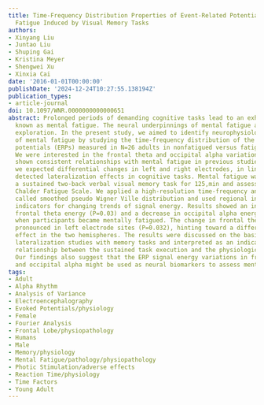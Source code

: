 ```yaml
---
title: Time-Frequency Distribution Properties of Event-Related Potentials in Mental
  Fatigue Induced by Visual Memory Tasks
authors:
- Xinyang Liu
- Juntao Liu
- Shuping Gai
- Kristina Meyer
- Shengwei Xu
- Xinxia Cai
date: '2016-01-01T00:00:00'
publishDate: '2024-12-24T10:27:55.138194Z'
publication_types:
- article-journal
doi: 10.1097/WNR.0000000000000651
abstract: Prolonged periods of demanding cognitive tasks lead to an exhausted feeling
  known as mental fatigue. The neural underpinnings of mental fatigue are still under
  exploration. In the present study, we aimed to identify neurophysiological indicators
  of mental fatigue by studying the time-frequency distribution of the event-related
  potentials (ERPs) measured in N=26 adults in nonfatigued versus fatigued states.
  We were interested in the frontal theta and occipital alpha variations, which have
  shown consistent relationships with mental fatigue in previous studies. Furthermore,
  we expected differential changes in left and right electrodes, in line with previously
  detected lateralization effects in cognitive tasks. Mental fatigue was induced by
  a sustained two-back verbal visual memory task for 125,min and assessed using the
  Chalder Fatigue Scale. We applied a high-resolution time-frequency analysis method
  called smoothed pseudo Wigner Ville distribution and used regional integrals as
  indicators for changing trends of signal energy. Results showed an increase in ERP
  frontal theta energy (P=0.03) and a decrease in occipital alpha energy (P=0.028)
  when participants became mentally fatigued. The change in frontal theta was more
  pronounced in left electrode sites (P=0.032), hinting toward a differential fatigue
  effect in the two hemispheres. The results were discussed on the basis of previous
  lateralization studies with memory tasks and interpreted as an indicator of a causal
  relationship between the sustained task execution and the physiological changes.
  Our findings also suggest that the ERP signal energy variations in frontal theta
  and occipital alpha might be used as neural biomarkers to assess mental fatigue.
tags:
- Adult
- Alpha Rhythm
- Analysis of Variance
- Electroencephalography
- Evoked Potentials/physiology
- Female
- Fourier Analysis
- Frontal Lobe/physiopathology
- Humans
- Male
- Memory/physiology
- Mental Fatigue/pathology/physiopathology
- Photic Stimulation/adverse effects
- Reaction Time/physiology
- Time Factors
- Young Adult
---
```

